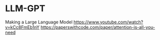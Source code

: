 # LLM-GPT

Making a Large Language Model
https://www.youtube.com/watch?v=kCc8FmEb1nY
https://paperswithcode.com/paper/attention-is-all-you-need
